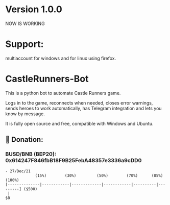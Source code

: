 # Version 1.0.0
 NOW IS WORKING
# Support:

multiaccount for windows and for linux using firefox.

# CastleRunners-Bot

This is a python bot to automate Castle Runners game.

Logs in to the game, reconnects when needed, closes error warnings, sends heroes to work automatically, has Telegram integration and lets you know by message.

It is fully open source and free, compatible with Windows and Ubuntu.


## 🎁 Donation:
### BUSD/BNB (BEP20): 0x614247F846fbB18F9B25FebA48357e3336a9cDD0

``` 
- 27/Dec/21
             (15%)        (30%)         (50%)        (70%)      (85%)     (100%)
[--------------|------------|-------------|------------|----------|---------] ($500)
 |
$0
```
